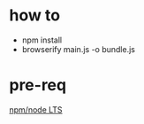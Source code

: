 # how to
* npm install
* browserify main.js -o bundle.js

# pre-req
[npm/node LTS](https://nodejs.org/dist/v8.10.0/node-v8.10.0-x64.msi)
